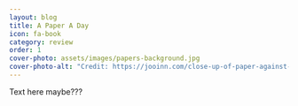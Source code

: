 ```yaml
---
layout: blog
title: A Paper A Day
icon: fa-book
category: review
order: 1
cover-photo: assets/images/papers-background.jpg
cover-photo-alt: "Credit: https://jooinn.com/close-up-of-paper-against-black-background.html"
---
```


Text here maybe???